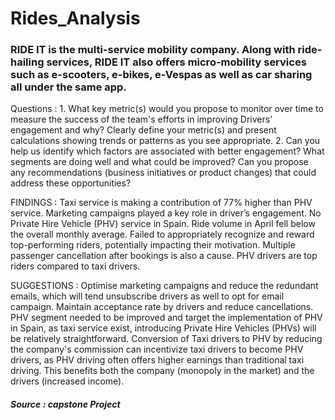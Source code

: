 # Rides_Analysis
### RIDE IT is the multi-service mobility company. Along with ride-hailing services, RIDE IT also offers micro-mobility services such as e-scooters, e-bikes, e-Vespas as well as car sharing all under the same app.

Questions : 1.	What key metric(s) would you propose to monitor over time to measure the success of the team's efforts in improving Drivers’ engagement and why? Clearly define your metric(s) and present calculations showing trends or patterns as you see appropriate. 2.	Can you help us identify which factors are associated with better engagement? What segments are doing well and what could be improved? Can you propose any recommendations (business initiatives or product changes) that could address these opportunities?

FINDINGS : Taxi service is making a contribution of 77% higher than PHV service. Marketing campaigns played a key role in driver’s engagement. No Private Hire Vehicle (PHV) service in Spain. Ride volume in April fell below the overall monthly average. Failed to appropriately recognize and reward top-performing riders, potentially impacting their motivation. Multiple passenger cancellation after bookings is also a cause. PHV drivers are top riders compared to taxi drivers.

SUGGESTIONS : Optimise marketing campaigns and reduce the redundant emails, which will tend unsubscribe drivers as well to opt for email campaign. Maintain acceptance rate by drivers and reduce cancellations. PHV segment needed to be improved and target the implementation of PHV  in Spain, as taxi service exist, introducing Private Hire Vehicles (PHVs) will be relatively straightforward. Conversion of Taxi drivers to PHV by reducing the company's commission can incentivize taxi drivers to become PHV drivers, as PHV driving often offers higher earnings than traditional taxi driving. This benefits both the company (monopoly in the market) and the drivers (increased income).

##### Source : capstone Project 
